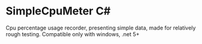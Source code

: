 # SimpleCpuMeter C#
Cpu percentage usage recorder, presenting simple data, made for relatively rough testing.
Compatible only with windows, .net 5+
